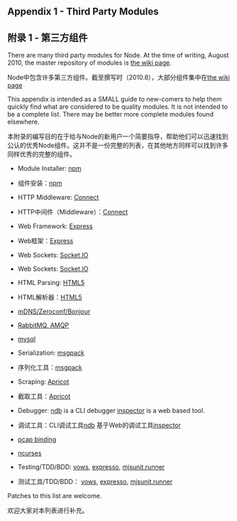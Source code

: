 ## Appendix 1 - Third Party Modules
## 附录 1 - 第三方组件

There are many third party modules for Node. At the time of writing, August
2010, the master repository of modules is
[the wiki page](http://github.com/ry/node/wiki/modules).

Node中包含许多第三方组件。截至撰写时（2010.8），大部分组件集中在[the wiki page](http://github.com/ry/node/wiki/modules)

This appendix is intended as a SMALL guide to new-comers to help them
quickly find what are considered to be quality modules. It is not intended
to be a complete list.  There may be better more complete modules found
elsewhere.

本附录的编写目的在于给与Node的新用户一个简要指导，帮助他们可以迅速找到公认的优秀Node组件。这并不是一份完整的列表，在其他地方同样可以找到许多同样优秀的完整的组件。

- Module Installer: [npm](http://github.com/isaacs/npm)

- 组件安装：[npm](http://github.com/isaacs/npm) 

- HTTP Middleware: [Connect](http://github.com/senchalabs/connect)

- HTTP中间件（Middleware）：[Connect](http://github.com/senchalabs/connect)

- Web Framework: [Express](http://github.com/visionmedia/express)

- Web框架：[Express](http://github.com/visionmedia/express)

- Web Sockets: [Socket.IO](http://github.com/LearnBoost/Socket.IO-node)

- Web Sockets: [Socket.IO](http://github.com/LearnBoost/Socket.IO-node)

- HTML Parsing: [HTML5](http://github.com/aredridel/html5)

- HTML解析器：[HTML5](http://github.com/aredridel/html5)

- [mDNS/Zeroconf/Bonjour](http://github.com/agnat/node_mdns)

- [RabbitMQ, AMQP](http://github.com/ry/node-amqp)

- [mysql](http://github.com/felixge/node-mysql)

- Serialization: [msgpack](http://github.com/pgriess/node-msgpack)

- 序列化工具：[msgpack](http://github.com/pgriess/node-msgpack)

- Scraping: [Apricot](http://github.com/silentrob/Apricot)

- 截取工具：[Apricot](http://github.com/silentrob/Apricot)

- Debugger: [ndb](http://github.com/smtlaissezfaire/ndb) is a CLI debugger
  [inspector](http://github.com/dannycoates/node-inspector) is a web based
  tool.

- 调试工具：CLI调试工具[ndb](http://github.com/smtlaissezfaire/ndb)
  基于Web的调试工具[inspector](http://github.com/dannycoates/node-inspector)

- [pcap binding](http://github.com/mranney/node_pcap)

- [ncurses](http://github.com/mscdex/node-ncurses)

- Testing/TDD/BDD: [vows](http://vowsjs.org/),
  [expresso](http://github.com/visionmedia/expresso),
  [mjsunit.runner](http://github.com/tmpvar/mjsunit.runner)

- 测试工具/TDD/BDD： [vows](http://vowsjs.org/),
  [expresso](http://github.com/visionmedia/expresso),
  [mjsunit.runner](http://github.com/tmpvar/mjsunit.runner)


Patches to this list are welcome.

欢迎大家对本列表进行补充。